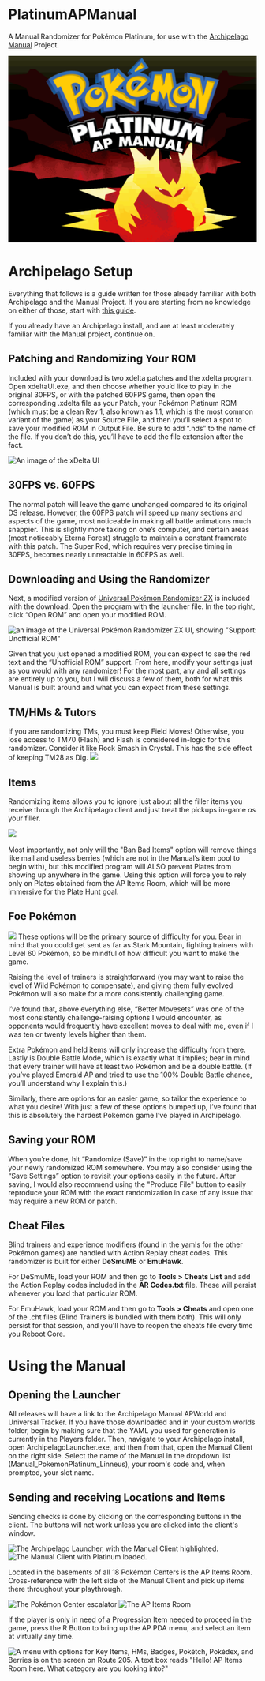 # PlatinumAPManual
A Manual Randomizer for Pokémon Platinum, for use with the [Archipelago Manual](https://github.com/ManualForArchipelago) Project.

![Giratina from the Platinum title screen, with the Pokémon Platinum logo above it. The logo reads "Pokémon Platinum AP Manual"](https://github.com/Linneus/PlatinumAPManual/blob/main/Giratina_PlatinumManual_Screen.png?raw=true)

# Archipelago Setup

Everything that follows is a guide written for those already familiar with both Archipelago and the Manual Project. If you are starting from no knowledge on either of those, start with [this guide](https://github.com/Linneus/PlatinumAPManual/blob/main/Full%20Archipelago%20Setup%20Guide.md).

If you already have an Archipelago install, and are at least moderately familiar with the Manual project, continue on.


## Patching and Randomizing Your ROM

Included with your download is two xdelta patches and the xdelta program.
Open xdeltaUI.exe, and then choose whether you’d like to play in the original 30FPS, or with the patched 60FPS game, then open the corresponding .xdelta file as your Patch, your Pokémon Platinum ROM (which must be a clean Rev 1, also known as 1.1, which is the most common variant of the game) as your Source File, and then you’ll select a spot to save your modified ROM in Output File. Be sure to add “.nds” to the name of the file. If you don’t do this, you’ll have to add the file extension after the fact.

![An image of the xDelta UI](https://lh7-rt.googleusercontent.com/docsz/AD_4nXcUjFKWcgVj2IERUmCoOjX-qn6nkTZgdOtJHUErtlpq2kZnp7Cnbx8SFlgkIT-wMIyirVOrTd_uVRcvW_DBI8aq70EgA9Z0KdQFNB7b9RwEH32Az2kS1IoSK0kww2mYw_VQ0rO24pj4s7-Z0yZhaVXJQlDG?key=QmhoNGvKP18WJBxH2sPV0g)

## 30FPS vs. 60FPS

The normal patch will leave the game unchanged compared to its original DS release. However, the 60FPS patch will speed up many sections and aspects of the game, most noticeable in making all battle animations much snappier. This is slightly more taxing on one’s computer, and certain areas (most noticeably Eterna Forest) struggle to maintain a constant framerate with this patch. The Super Rod, which requires very precise timing in 30FPS, becomes nearly unreactable in 60FPS as well.

## Downloading and Using the Randomizer

Next, a modified version of [Universal Pokémon Randomizer ZX](https://github.com/Ajarmar/universal-pokemon-randomizer-zx) is included with the download. Open the program with the launcher file. In the top right, click “Open ROM” and open your modified ROM.

![an image of the Universal Pokémon Randomizer ZX UI, showing "Support: Unofficial ROM"](https://lh7-rt.googleusercontent.com/docsz/AD_4nXdYFKFQfgvMwvGgbo9k2qvpq6Ml5RRJI_WBcPipHJXbDgRhXartMlt5mWmQjCgu-6AC6C-MH0wXmEHlskqAokVm5DnlO_QvJzXHupBhlvOdMHJKK2Sr8epyUdAkXsyxyPgpylwrT9rH-bK2ff2uAjr1abE?key=QmhoNGvKP18WJBxH2sPV0g)

Given that you just opened a modified ROM, you can expect to see the red text and the “Unofficial ROM” support. From here, modify your settings just as you would with any randomizer! For the most part, any and all settings are entirely up to you, but I will discuss a few of them, both for what this Manual is built around and what you can expect from these settings.


## TM/HMs & Tutors

If you are randomizing TMs, you must keep Field Moves! Otherwise, you lose access to TM70 (Flash) and Flash is considered in-logic for this randomizer. Consider it like Rock Smash in Crystal. This has the side effect of keeping TM28 as Dig.
![](https://lh7-rt.googleusercontent.com/docsz/AD_4nXepAylS737ZsQsfB5k91BzSHxIqmaYZw4qeU3isu50Aq5nTDltf3TKxZ0DI1oo6GSb1lYb60G5LbVja1IZSCXj_R2IPCXFmUGrDPTUm0xvprO_vcfycxlmMj1X7itVqblwOXCCmn7rjt0HBBgCT-Xq7HrrL?key=QmhoNGvKP18WJBxH2sPV0g)

## Items

Randomizing items allows you to ignore just about all the filler items you receive through the Archipelago client and just treat the pickups in-game *as* your filler.

![](https://lh7-rt.googleusercontent.com/docsz/AD_4nXfPFucqGjpDGnRr20DZFAlYrbK3naEbsRlo_pflgNUtzSCVykoqHOa_y0yk-Hd5ch5ZELBGqkcDmzuP0t1_6y7jGSW9K5YW24JDa2Lk6Cseg7Ktx8YQqSBj7sh-PppvNe1gqHQk80fbNSVWlQkJaaJzMpcf?key=QmhoNGvKP18WJBxH2sPV0g)

Most importantly, not only will the "Ban Bad Items" option will remove things like mail and useless berries (which are not in the Manual’s item pool to begin with), but this modified program will ALSO prevent Plates from showing up anywhere in the game. Using this option will force you to rely only on Plates obtained from the AP Items Room, which will be more immersive for the Plate Hunt goal.

## Foe Pokémon

![](https://lh7-rt.googleusercontent.com/docsz/AD_4nXfvc2Rx79Msajo_wYHefg5Ix6qDFlRCdboMD4dF0VTBkE3-pzI3CT4oWIXS4uhfgXDfqoFNERY7rh7aERDuCwCFFdA8yXT_Ln2hGBrj4viAmJgn2Runhn9MisdFXZLhVlF2DfiCTNlYV0hLGjBasoStT9ei?key=QmhoNGvKP18WJBxH2sPV0g)
These options will be the primary source of difficulty for you. Bear in mind that you could get sent as far as Stark Mountain, fighting trainers with Level 60 Pokémon, so be mindful of how difficult you want to make the game.

Raising the level of trainers is straightforward (you may want to raise the level of Wild Pokémon to compensate), and giving them fully evolved Pokémon will also make for a more consistently challenging game.

I’ve found that, above everything else, “Better Movesets” was one of the most consistently challenge-raising options I would encounter, as opponents would frequently have excellent moves to deal with me, even if I was ten or twenty levels higher than them.

Extra Pokémon and held items will only increase the difficulty from there. Lastly is Double Battle Mode, which is exactly what it implies; bear in mind that every trainer will have at least two Pokémon and be a double battle. (If you’ve played Emerald AP and tried to use the 100% Double Battle chance, you’ll understand why I explain this.)

Similarly, there are options for an easier game, so tailor the experience to what you desire! With just a few of these options bumped up, I’ve found that this is absolutely the hardest Pokémon game I’ve played in Archipelago.

## Saving your ROM

When you’re done, hit “Randomize (Save)” in the top right to name/save your newly randomized ROM somewhere. You may also consider using the “Save Settings” option to revisit your options easily in the future.
After saving, I would also recommend using the "Produce File" button to easily reproduce your ROM with the exact randomization in case of any issue that may require a new ROM or patch.

## Cheat Files

Blind trainers and experience modifiers (found in the yamls for the other Pokémon games) are handled with Action Replay cheat codes.
This randomizer is built for either **DeSmuME** or **EmuHawk**.

For DeSmuME, load your ROM and then go to **Tools > Cheats List** and add the Action Replay codes included in the **AR Codes.txt** file. These will persist whenever you load that particular ROM.

For EmuHawk, load your ROM and then go to **Tools > Cheats** and open one of the .cht files (Blind Trainers is bundled with them both). This will only persist for that session, and you'll have to reopen the cheats file every time you Reboot Core.

# Using the Manual

## Opening the Launcher

All releases will have a link to the Archipelago Manual APWorld and Universal Tracker. If you have those downloaded and in your custom worlds folder, begin by making sure that the YAML you used for generation is currently in the Players folder. Then, navigate to your Archipelago install, open ArchipelagoLauncher.exe, and then from that, open the Manual Client on the right side. Select the name of the Manual in the dropdown list (Manual_PokemonPlatinum_Linneus), your room's code and, when prompted, your slot name.

## Sending and receiving Locations and Items

Sending checks is done by clicking on the corresponding buttons in the client. The buttons will not work unless you are clicked into the client's window.

![The Archipelago Launcher, with the Manual Client highlighted.](https://i.imgur.com/yUZD5xL.png)
![The Manual Client with Platinum loaded.](https://i.imgur.com/8laRClc.png)

Located in the basements of all 18 Pokémon Centers is the AP Items Room. Cross-reference with the left side of the Manual Client and pick up items there throughout your playthrough.

![The Pokémon Center escalator](https://i.imgur.com/XUBgXfd.png)
![The AP Items Room](https://i.imgur.com/t4v6TGS.png)

If the player is only in need of a Progression Item needed to proceed in the game, press the R Button to bring up the AP PDA menu, and select an item at virtually any time.

![A menu with options for Key Items, HMs, Badges, Pokétch, Pokédex, and Berries is on the screen on Route 205. A text box reads "Hello! AP Items Room here. What category are you looking into?"](https://i.imgur.com/hAkRTQK.png)
